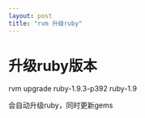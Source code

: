 ```yaml
---
layout: post
title: "rvm 升级ruby"
---
```


# 升级ruby版本
rvm upgrade ruby-1.9.3-p392 ruby-1.9

会自动升级ruby，同时更新gems


